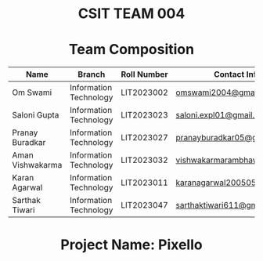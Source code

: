 <div align="center">

# CSIT TEAM 004

# Team Composition

| Name | Branch | Roll Number | Contact Information | GitHub Profile |
|------|--------|-------------|---------------------|----------------|
| Om Swami | Information Technology | LIT2023002 | omswami2004@gmail.com | [@mrimmortal09](https://github.com/mrimmortal09) |
| Saloni Gupta | Information Technology | LIT2023023 | saloni.expl01@gmail.com | [@salonii04](https://github.com/salonii04) |
| Pranay Buradkar | Information Technology | LIT2023027 | pranayburadkar05@gmail.com | [@pranayyb](https://github.com/pranayyb) |
| Aman Vishwakarma | Information Technology | LIT2023032 | vishwakarmarambhawan576@gmail.com | [@AMANVISHWAKARMA27](https://github.com/AMANVISHWAKARMA27) |
| Karan Agarwal | Information Technology | LIT2023011 | karanagarwal200505@gmail.com | [@karanagarwal12](https://github.com/karanagarwal12) |
| Sarthak Tiwari | Information Technology | LIT2023047 | sarthaktiwari611@gmail.com | [@sarthakxtiwari](https://github.com/sarthakxtiwari) |

# **Project Name:** Pixello

</div>
